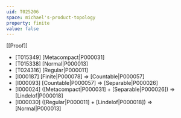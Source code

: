 ```yaml
---
uid: T025206
space: michael's-product-topology
property: finite
value: false
---
```

[[Proof]]

* [T015349] [Metacompact|P000031]
* [T015338] [Normal|P000013]
* [T024316] [Regular|P000011]
* [I000187] [Finite|P000078] => [Countable|P000057]
* [I000093] [Countable|P000057] => [Separable|P000026]
* [I000024] ([Metacompact|P000031] + [Separable|P000026]) => [Lindelof|P000018]
* [I000030] ([Regular|P000011] + [Lindelof|P000018]) => [Normal|P000013]


